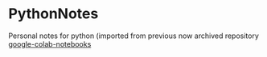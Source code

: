 # PythonNotes

Personal notes for python
(imported from previous now archived repository [google-colab-notebooks](https://github.com/mveer1/google-colab-notebooks)
